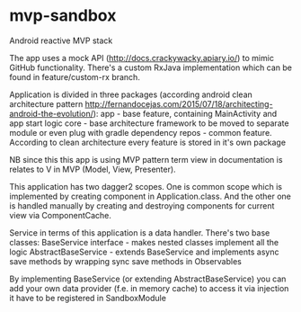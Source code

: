 # mvp-sandbox
Android reactive MVP stack

The app uses a mock API (http://docs.crackywacky.apiary.io/) to mimic GitHub functionality. There's a custom RxJava implementation which can be found in feature/custom-rx branch.

Application is divided in three packages (according android clean architecture pattern http://fernandocejas.com/2015/07/18/architecting-android-the-evolution/):
app - base feature, containing MainActivity and app start logic
core - base architecture framework to be moved to separate module or even plug with gradle dependency
repos - common feature. According to clean architecture every feature is stored in it's own package

NB since this this app is using MVP pattern term view in documentation is relates to V
in MVP (Model, View, Presenter).

This application has two dagger2 scopes. One is common scope which is implemented by creating component in Application.class.
And the other one is handled manually by creating and destroying components for current view via ComponentCache.


Service in terms of this application is a data handler. There's two base classes:
BaseService interface - makes nested classes implement all the logic
AbstractBaseService - extends BaseService and implements async save methods by wrapping sync save methods in Observables

By implementing BaseService (or extending AbstractBaseService) you can add your own data provider (f.e. in memory cache)
to access it via injection it have to be registered in SandboxModule

